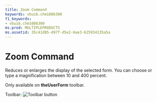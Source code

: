 ```yaml
---
title: Zoom Command
keywords: vbui6.chm1086300
f1_keywords:
- vbui6.chm1086300
ms.prod: MULTIPLEPRODUCTS
ms.assetid: 35c41d85-d97f-d5e2-6ae3-625934135a5a
---
```



# Zoom Command

Reduces or enlarges the display of the selected form. You can choose or type a magnification between 10 and 400 percent.

Only available on  **theUserForm** toolbar.

Toolbar: 
![Toolbar button](images/tbr_zoom_ZA01201769.gif)




